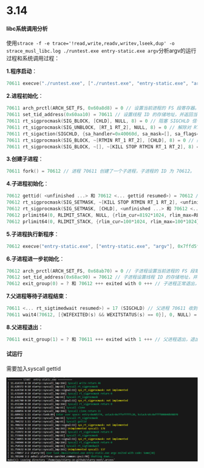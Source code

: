 # 3.14

#### **libc系统调用分析**

使用`strace -f -e trace='!read,write,readv,writev,lseek,dup' -o strace_musl_libc.log ./runtest.exe entry-static.exe argv`分析argv的运行过程和系统调用过程：

**1.程序启动**：

```c++
70611 execve("./runtest.exe", ["./runtest.exe", "entry-static.exe", "argv"], 0x7ffec0984888 /* 15 vars */) = 0 // 进程 70611 执行 execve 系统调用，启动了 ./runtest.exe 程序，并传递了命令行参数 "./runtest.exe", "entry-static.exe", "argv" 和一些环境变量（15 个变量）。
```

**2.进程初始化**：

```c++
70611 arch_prctl(ARCH_SET_FS, 0x60a8d8) = 0 // 设置当前进程的 FS 段寄存器。
70611 set_tid_address(0x60aa10) = 70611 // 设置线程 ID 的存储地址，并返回当前线程 ID。
70611 rt_sigprocmask(SIG_BLOCK, [CHLD], NULL, 8) = 0 // 阻塞 SIGCHLD 信号。
70611 rt_sigprocmask(SIG_UNBLOCK, [RT_1 RT_2], NULL, 8) = 0 // 解除对 RT_1 和 RT_2 信号的阻塞。
70611 rt_sigaction(SIGCHLD, {sa_handler=0x40060d, sa_mask=[], sa_flags=SA_RESTORER|SA_RESTART, sa_restorer=0x404fea}, {sa_handler=SIG_DFL, sa_mask=[], sa_flags=0}, 8) = 0 // 设置 SIGCHLD 信号的处理函数。
70611 rt_sigprocmask(SIG_BLOCK, ~[RTMIN RT_1 RT_2], [CHLD], 8) = 0 // 阻塞除 RTMIN, RT_1, RT_2 之外的信号，并将 SIGCHLD 添加到阻塞信号集中。
70611 rt_sigprocmask(SIG_BLOCK, ~[], ~[KILL STOP RTMIN RT_1 RT_2], 8) = 0 // 进一步调整信号阻塞设置。
```

**3.创建子进程**：

```c++
70611 fork() = 70612 // 进程 70611 创建了一个子进程，子进程的 ID 为 70612。
```

**4.子进程初始化**：

```c++
70612 gettid( <unfinished ...> 和 70612 <... gettid resumed>) = 70612 // 子进程 70612 获取自己的线程 ID。
70612 rt_sigprocmask(SIG_SETMASK, ~[KILL STOP RTMIN RT_1 RT_2], <unfinished ...> 和 70612 <... rt_sigprocmask resumed>NULL, 8) = 0 // 子进程设置信号掩码。
70612 rt_sigprocmask(SIG_SETMASK, [CHLD], <unfinished ...> 和 70612 <... rt_sigprocmask resumed>NULL, 8) = 0 // 子进程进一步设置信号掩码，阻塞 SIGCHLD 信号。
70612 prlimit64(0, RLIMIT_STACK, NULL, {rlim_cur=8192*1024, rlim_max=RLIM64_INFINITY}) = 0 // 获取当前进程的栈资源限制。
70612 prlimit64(0, RLIMIT_STACK, {rlim_cur=100*1024, rlim_max=100*1024}, NULL) = 0 // 设置当前进程的栈资源限制为 100KB。
```

**5.子进程执行新程序**：

```c++
70612 execve("entry-static.exe", ["entry-static.exe", "argv"], 0x7ffd5f8376b8 /* 15 vars */) = 0 // 子进程 70612 执行 execve 系统调用，启动了 entry-static.exe 程序，并传递了命令行参数 "entry-static.exe", "argv" 和一些环境变量（15 个变量）。
```

**6.子进程进一步初始化**：

```c++
70612 arch_prctl(ARCH_SET_FS, 0x68ab70) = 0 // 子进程设置当前进程的 FS 段寄存器。
70612 set_tid_address(0x68ac90) = 70612 // 子进程设置线程 ID 的存储地址，并返回当前线程 ID。
70612 exit_group(0) = ? 和 70612 +++ exited with 0 +++ // 子进程正常退出，退出状态为 0。
```

**7.父进程等待子进程结束**：

```c++
70611 <... rt_sigtimedwait resumed>) = 17 (SIGCHLD) // 父进程 70611 收到 SIGCHLD 信号，表示子进程已经结束。
70611 wait4(70612, [{WIFEXITED(s) && WEXITSTATUS(s) == 0}], 0, NULL) = 70612 // 父进程等待子进程 70612 结束，并获取子进程的退出状态，确认子进程正常退出。
```

**8.父进程退出**：

```c++
70611 exit_group(1) = ? 和 70611 +++ exited with 1 +++ // 父进程退出，退出状态为 1。
```

#### **试运行**

需要加入syscall gettid


![](../../asserts/day314-1.png ':class=myImageClass')
